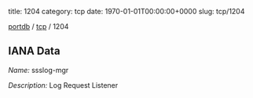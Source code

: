 title: 1204
category: tcp
date: 1970-01-01T00:00:00+0000
slug: tcp/1204

[portdb](/) / [tcp](/category/tcp.html) / 1204


## IANA Data

_Name:_ ssslog-mgr

_Description:_ Log Request Listener

